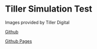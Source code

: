 # Tiller Simulation Test 

Images provided by Tiller Digital 

[Github](https://github.com/nerakmari/tiller-simulation)

[Github Pages](https://nerakmari.github.io/tiller-simulation/)